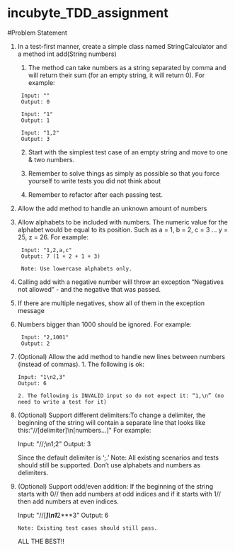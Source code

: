 # incubyte_TDD_assignment

#Problem Statement
1. In a test-first manner, create a simple class named StringCalculator and a method int add(String numbers)

      1. The method can take numbers as a string separated by comma and will return their sum (for an empty string, it will return 0). For example:
      
        Input: ""
        Output: 0

        Input: "1"
        Output: 1

        Input: "1,2"
        Output: 3

      2. Start with the simplest test case of an empty string and move to one & two numbers.

      3. Remember to solve things as simply as possible so that you force yourself to write tests you did not think about

      4. Remember to refactor after each passing test.

2. Allow the add method to handle an unknown amount of numbers
    
3. Allow alphabets to be included with numbers.
        The numeric value for the alphabet would be equal to its position.
        Such as a = 1, b = 2, c = 3 … y = 25, z = 26.
        For example:
        
        Input: "1,2,a,c"
        Output: 7 (1 + 2 + 1 + 3)
        
        Note: Use lowercase alphabets only.
    
4. Calling add with a negative number will throw an exception “Negatives not allowed” - and the negative that was passed.
    
5. If there are multiple negatives, show all of them in the exception message

6. Numbers bigger than 1000 should be ignored.
      For example:

        Input: "2,1001"
        Output: 2


7. (Optional) Allow the add method to handle new lines between numbers (instead of commas).
       1. The following is ok:
 
       Input: "1\n2,3"
       Output: 6
        
       2. The following is INVALID input so do not expect it: “1,\n” (no need to write a test for it)
    
8. (Optional) Support different delimiters:To change a delimiter, the beginning of the string will contain a separate line that looks like this:"//[delimiter]\n[numbers…]"
      For example:
    
      Input: "//;\n1;2"
      Output: 3
            
      Since the default delimiter is ‘;.’
      Note: All existing scenarios and tests should still be supported. Don’t use alphabets and numbers as delimiters.
    
9. (Optional) Support odd/even addition: If the beginning of the string starts with 0// then add numbers at odd indices and if it starts with 1// then add numbers at even indices.
    
      Input: "//[***]\n1***2***3"
      Output: 6
                
       Note: Existing test cases should still pass.
    
    ALL THE BEST!!
